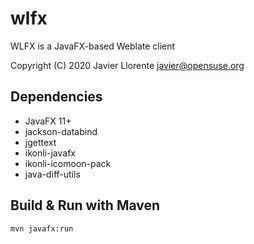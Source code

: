 # wlfx
WLFX is a JavaFX-based Weblate client

Copyright (C) 2020 Javier Llorente <javier@opensuse.org>


Dependencies
------------
* JavaFX 11+
* jackson-databind
* jgettext
* ikonli-javafx
* ikonli-icomoon-pack
* java-diff-utils

Build & Run with Maven
------------
`mvn javafx:run`
